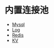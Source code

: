 # 内置连接池

* [Mysql](libs/pool/mysql.md)
* [Log](libs/pool/log.md)
* [Redis](libs/pool/redis.md)
* [KV](libs/pool/kv.md)


